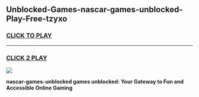 
## Unblocked-Games-nascar-games-unblocked-Play-Free-tzyxo
<h3>
<a href="https://premium76.site?title=nascar-games-unblocked&ref=20A">CLICK TO PLAY</a></h3>
<hr>

<h3>
<a href="https://premium76.site?title=nascar-games-unblocked&ref=20A">CLICK 2 PLAY</a>
  
</h3>

<a href="https://premium76.site?title=nascar-games-unblocked&ref=20A"><img src="https://clearcache.store/games.png"></a>


**nascar-games-unblocked games unblocked: Your Gateway to Fun and Accessible Online Gaming**
